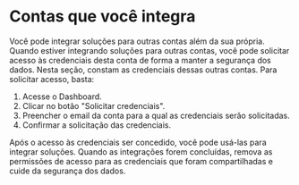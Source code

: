# Contas que você integra
 
Você pode integrar soluções para outras contas além da sua própria. Quando estiver integrando soluções para outras contas, você pode solicitar acesso às credenciais desta conta de forma a manter a segurança dos dados. Nesta seção, constam as credenciais dessas outras contas. Para solicitar acesso, basta:
 
1. Acesse o Dashboard.
2. Clicar no botão "Solicitar credenciais".
3. Preencher o email da conta para a qual as credenciais serão solicitadas.
4. Confirmar a solicitação das credenciais.
 
Após o acesso às credenciais ser concedido, você pode usá-las para integrar soluções. Quando as integrações forem concluídas, remova as permissões de acesso para as credenciais que foram compartilhadas e cuide da segurança dos dados.
